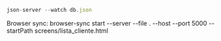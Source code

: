 ```js
json-server --watch db.json

```

Browser sync: browser-sync start --server --file . --host --port 5000 --startPath screens/lista_cliente.html
